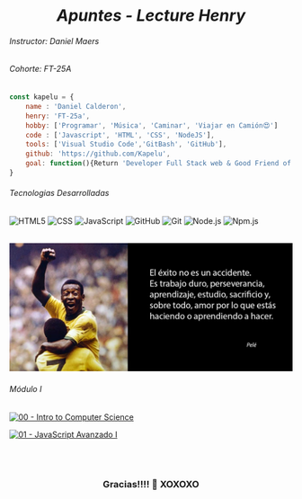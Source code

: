 <h1 align="center"><i>Apuntes - Lecture Henry</i></h1>
<h6 align="rigth"><i>Instructor: Daniel Maers</i></h6>
<h6 align="rigth"><i>Cohorte: FT-25A</i></h6>


```javascript
const kapelu = {
    name : 'Daniel Calderon',
    henry: 'FT-25a',
	hobby: ['Programar', 'Música', 'Caminar', 'Viajar en Camión😍']
    code : ['Javascript', 'HTML', 'CSS', 'NodeJS'],
    tools: ['Visual Studio Code','GitBash', 'GitHub'],
    github: 'https://github.com/Kapelu',
	goal: function(){Return 'Developer Full Stack web & Good Friend of You'}
}
```

<h6 align="rigth"><i>Tecnologias Desarrolladas</i></h6>

![HTML5](https://img.shields.io/badge/-HTML5-333333?style=flat&logo=HTML5) ![CSS](https://img.shields.io/badge/-CSS-333333?style=flat&logo=CSS3&logoColor=1572B6) ![JavaScript](https://img.shields.io/badge/-JavaScript-333333?style=flat&logo=javascript) ![GitHub](https://img.shields.io/badge/-GitHub-333333?style=flat&logo=github) ![Git](https://img.shields.io/badge/-Git-333333?style=flat&logo=git) ![Node.js](https://img.shields.io/badge/-Node.js-333333?style=flat&logo=node.js) ![Npm.js](https://img.shields.io/badge/-npm.js-333333?style=flat&logo=npm)

<br>
<img src='./images/frasePele.jpg'>

<h6 align="rigth"><i>Módulo I</i></h6>

[![00 - Intro to Computer Science](https://img.shields.io/badge/00_-_Intro_to_Computer_Science-414141?style=for-the-badge&logo=ApacheRocketMQ&logoColor=informational&link=./M%C3%B3dulo1-Foundations/00-IntroToCS.md)](./M%C3%B3dulo1-Foundations/00-IntroToCS.md)
<br>   

[![01 - JavaScript Avanzado I](https://img.shields.io/badge/01_-_JavaScript_Avanzado_I-414141?style=for-the-badge&logo=ApacheRocketMQ&logoColor=informational&link=./M%C3%B3dulo1-Foundations/01-JavaScriptAvanzado1.md)](./M%C3%B3dulo1-Foundations/01-JavaScriptAvanzado1.md)




<br>
<h1 align="center"></h1>
<h3 align="center">Gracias!!!!  🌹   XOXOXO</h3>